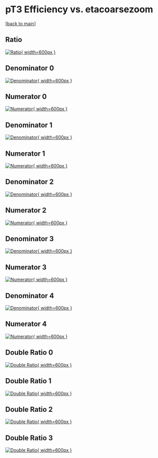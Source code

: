 # pT3 Efficiency vs. etacoarsezoom

[[back to main](./)]



## Ratio

[![Ratio](../mtv/var/pT3_loweta_13_-1_eff_etacoarsezoom.png){ width=600px }](../mtv/var/pT3_loweta_13_-1_eff_etacoarsezoom.pdf)

## Denominator 0

[![Denominator](../mtv/den/pT3_loweta_13_-1_eff_etacoarsezoom_den0.png){ width=600px }](../mtv/den/pT3_loweta_13_-1_eff_etacoarsezoom_den0.pdf)

## Numerator 0

[![Numerator](../mtv/num/pT3_loweta_13_-1_eff_etacoarsezoom_num0.png){ width=600px }](../mtv/num/pT3_loweta_13_-1_eff_etacoarsezoom_num0.pdf)

## Denominator 1

[![Denominator](../mtv/den/pT3_loweta_13_-1_eff_etacoarsezoom_den1.png){ width=600px }](../mtv/den/pT3_loweta_13_-1_eff_etacoarsezoom_den1.pdf)

## Numerator 1

[![Numerator](../mtv/num/pT3_loweta_13_-1_eff_etacoarsezoom_num1.png){ width=600px }](../mtv/num/pT3_loweta_13_-1_eff_etacoarsezoom_num1.pdf)

## Denominator 2

[![Denominator](../mtv/den/pT3_loweta_13_-1_eff_etacoarsezoom_den2.png){ width=600px }](../mtv/den/pT3_loweta_13_-1_eff_etacoarsezoom_den2.pdf)

## Numerator 2

[![Numerator](../mtv/num/pT3_loweta_13_-1_eff_etacoarsezoom_num2.png){ width=600px }](../mtv/num/pT3_loweta_13_-1_eff_etacoarsezoom_num2.pdf)

## Denominator 3

[![Denominator](../mtv/den/pT3_loweta_13_-1_eff_etacoarsezoom_den3.png){ width=600px }](../mtv/den/pT3_loweta_13_-1_eff_etacoarsezoom_den3.pdf)

## Numerator 3

[![Numerator](../mtv/num/pT3_loweta_13_-1_eff_etacoarsezoom_num3.png){ width=600px }](../mtv/num/pT3_loweta_13_-1_eff_etacoarsezoom_num3.pdf)

## Denominator 4

[![Denominator](../mtv/den/pT3_loweta_13_-1_eff_etacoarsezoom_den4.png){ width=600px }](../mtv/den/pT3_loweta_13_-1_eff_etacoarsezoom_den4.pdf)

## Numerator 4

[![Numerator](../mtv/num/pT3_loweta_13_-1_eff_etacoarsezoom_num4.png){ width=600px }](../mtv/num/pT3_loweta_13_-1_eff_etacoarsezoom_num4.pdf)

## Double Ratio 0

[![Double Ratio](../mtv/ratio/pT3_loweta_13_-1_eff_etacoarsezoom_ratio0.png){ width=600px }](../mtv/ratio/pT3_loweta_13_-1_eff_etacoarsezoom_ratio0.pdf)

## Double Ratio 1

[![Double Ratio](../mtv/ratio/pT3_loweta_13_-1_eff_etacoarsezoom_ratio1.png){ width=600px }](../mtv/ratio/pT3_loweta_13_-1_eff_etacoarsezoom_ratio1.pdf)

## Double Ratio 2

[![Double Ratio](../mtv/ratio/pT3_loweta_13_-1_eff_etacoarsezoom_ratio2.png){ width=600px }](../mtv/ratio/pT3_loweta_13_-1_eff_etacoarsezoom_ratio2.pdf)

## Double Ratio 3

[![Double Ratio](../mtv/ratio/pT3_loweta_13_-1_eff_etacoarsezoom_ratio3.png){ width=600px }](../mtv/ratio/pT3_loweta_13_-1_eff_etacoarsezoom_ratio3.pdf)

